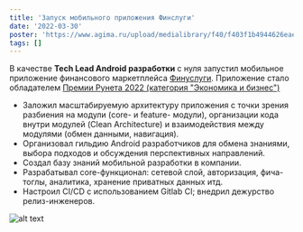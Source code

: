 ```yaml
---
title: 'Запуск мобильного приложения Финслуги'
date: '2022-03-30'
poster: 'https://www.agima.ru/upload/medialibrary/f40/f403f1b4944626eae8433d668fdb68f3.webp'
tags: []
---
```


В качестве **Tech Lead Android разработки** с нуля запустил мобильное приложение финансового маркетплейса [Финуслуги](https://finuslugi.ru/).
Приложение стало обладателем [Премии Рунета 2022 (категория "Экономика и бизнес")](https://www.agima.ru/projects/finuslugi/)

- Заложил масштабируемую архитектуру приложения с точки зрения разбиения на модули (core- и feature- модули), организации кода внутри модулей (Clean Architecture) и взаимодействия между модулями (обмен данными, навигация).
- Организовал гильдию Android разработчиков для обмена знаниями, выбора подходов и обсуждения перспективных направлений.
- Создал базу знаний мобильной разработки в компании.
- Разрабатывал core-функционал: сетевой слой,  авторизация,  фича-тоглы, аналитика,  хранение приватных данных итд.
- Настроил CI/CD с использованием Gitlab CI; внедрил дежурство релиз-инженеров.

![alt text](https://www.agima.ru/upload/medialibrary/f40/f403f1b4944626eae8433d668fdb68f3.webp)
